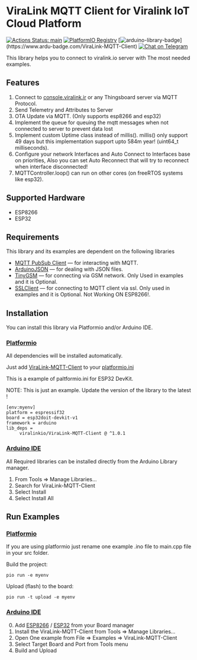 # ViraLink MQTT Client for Viralink IoT Cloud Platform

[![Actions Status: main](https://github.com/viralinkio/ViraLink-MQTT-Client/workflows/PlatformIO%20CI/badge.svg)](https://registry.platformio.org/libraries/viralinkio/ViraLink-MQTT-Client)
[![PlatformIO Registry](https://badges.registry.platformio.org/packages/viralinkio/library/ViraLink-MQTT-Client.svg)](https://registry.platformio.org/libraries/viralinkio/ViraLink-MQTT-Client)
[![arduino-library-badge](https://www.ardu-badge.com/badge/ViraLink-MQTT-Client.svg?)](https://www.ardu-badge.com/ViraLink-MQTT-Client)
[![Chat on Telegram](https://img.shields.io/badge/Chat%20on-Telegram-blue.svg)](https://t.me/+PUASABLY8Qg5Zjhk)

This library helps you to connect to viralink.io server with The most needed examples.

## Features
1. Connect to [console.viralink.ir](https://console.viralink.ir) or any Thingsboard server via MQTT Protocol.
2. Send Telemetry and Attributes to Server
3. OTA Update via MQTT. (Only supports esp8266 and esp32)
4. Implement the queue for queuing the mqtt messages when not connected to server to prevent data lost
5. Implement custom Uptime class instead of millis(). millis() only support 49 days but this implementation support upto 584m year! (uint64_t milliseconds).
6. Configure your network Interfaces and Auto Connect to Interfaces base on priorities, Also you can set Auto Reconnect that will try to reconnect when interface disconnected!
7. MQTTController.loop() can run on other cores (on freeRTOS systems like esp32). 

## Supported Hardware
  * ESP8266
  * ESP32 

## Requirements

This library and its examples are dependent on the following libraries
 - [MQTT PubSub Client](https://github.com/knolleary/pubsubclient) — for interacting with MQTT.
 - [ArduinoJSON](https://github.com/bblanchon/ArduinoJson) — for dealing with JSON files.
 - [TinyGSM](https://github.com/vshymanskyy/TinyGSM) — for connecting via GSM network. Only Used in examples and it is Optional.
 - [SSLClient](https://github.com/OPEnSLab-OSU/SSLClient) — for connecting to MQTT client via ssl. Only used in examples and it is Optional. Not Working ON ESP8266!.

## Installation
You can install this library via Platformio and/or Arduino IDE. 

### [Platformio](https://platformio.org/)
All dependencies will be installed automatically.

Just add [ViraLink-MQTT-Client](https://registry.platformio.org/libraries/viralinkio/ViraLink-MQTT-Client/installation) to your [platformio.ini](https://docs.platformio.org/en/latest/projectconf/index.html)

This is a example of paltformio.ini for ESP32 DevKit. 

NOTE: This is just an example. 
Update the version of the library to the latest !
```
[env:myenv]
platform = espressif32
board = esp32doit-devkit-v1
framework = arduino
lib_deps =
     viralinkio/ViraLink-MQTT-Client @ ^1.0.1
```

### [Arduino IDE](https://www.arduino.cc/en/software)
All Required libraries can be installed directly from the Arduino Library manager.

1. From Tools => Manage Libraries...
2. Search for ViraLink-MQTT-Client
3. Select Install
4. Select Install All


## Run Examples
### [Platformio](https://platformio.org/)
If you are using platformio just rename one example .ino file to main.cpp file in your src folder.

Build the project:
```
pio run -e myenv
```
Upload (flash) to the board:
```
pio run -t upload -e myenv
```

### [Arduino IDE](https://www.arduino.cc/en/software)
0. Add [ESP8266](https://arduino-esp8266.readthedocs.io/en/latest/installing.html) / [ESP32](https://docs.espressif.com/projects/arduino-esp32/en/latest/installing.html) from your Board manager
1. Install the ViraLink-MQTT-Client from Tools => Manage Libraries...
2. Open One example from File => Examples => ViraLink-MQTT-Client
3. Select Target Board and Port from Tools menu
4. Build and Upload
